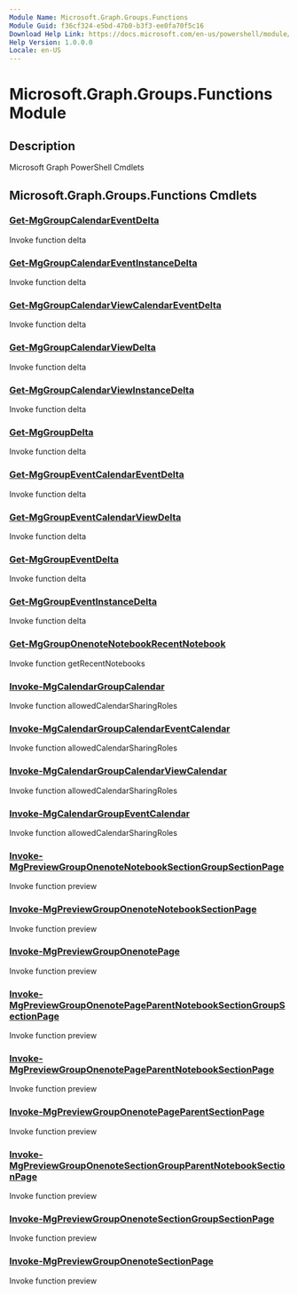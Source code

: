 ```yaml
---
Module Name: Microsoft.Graph.Groups.Functions
Module Guid: f36cf324-e5bd-47b0-b3f3-ee0fa70f5c16
Download Help Link: https://docs.microsoft.com/en-us/powershell/module/microsoft.graph.groups.functions
Help Version: 1.0.0.0
Locale: en-US
---
```


# Microsoft.Graph.Groups.Functions Module
## Description
Microsoft Graph PowerShell Cmdlets

## Microsoft.Graph.Groups.Functions Cmdlets
### [Get-MgGroupCalendarEventDelta](Get-MgGroupCalendarEventDelta.md)
Invoke function delta

### [Get-MgGroupCalendarEventInstanceDelta](Get-MgGroupCalendarEventInstanceDelta.md)
Invoke function delta

### [Get-MgGroupCalendarViewCalendarEventDelta](Get-MgGroupCalendarViewCalendarEventDelta.md)
Invoke function delta

### [Get-MgGroupCalendarViewDelta](Get-MgGroupCalendarViewDelta.md)
Invoke function delta

### [Get-MgGroupCalendarViewInstanceDelta](Get-MgGroupCalendarViewInstanceDelta.md)
Invoke function delta

### [Get-MgGroupDelta](Get-MgGroupDelta.md)
Invoke function delta

### [Get-MgGroupEventCalendarEventDelta](Get-MgGroupEventCalendarEventDelta.md)
Invoke function delta

### [Get-MgGroupEventCalendarViewDelta](Get-MgGroupEventCalendarViewDelta.md)
Invoke function delta

### [Get-MgGroupEventDelta](Get-MgGroupEventDelta.md)
Invoke function delta

### [Get-MgGroupEventInstanceDelta](Get-MgGroupEventInstanceDelta.md)
Invoke function delta

### [Get-MgGroupOnenoteNotebookRecentNotebook](Get-MgGroupOnenoteNotebookRecentNotebook.md)
Invoke function getRecentNotebooks

### [Invoke-MgCalendarGroupCalendar](Invoke-MgCalendarGroupCalendar.md)
Invoke function allowedCalendarSharingRoles

### [Invoke-MgCalendarGroupCalendarEventCalendar](Invoke-MgCalendarGroupCalendarEventCalendar.md)
Invoke function allowedCalendarSharingRoles

### [Invoke-MgCalendarGroupCalendarViewCalendar](Invoke-MgCalendarGroupCalendarViewCalendar.md)
Invoke function allowedCalendarSharingRoles

### [Invoke-MgCalendarGroupEventCalendar](Invoke-MgCalendarGroupEventCalendar.md)
Invoke function allowedCalendarSharingRoles

### [Invoke-MgPreviewGroupOnenoteNotebookSectionGroupSectionPage](Invoke-MgPreviewGroupOnenoteNotebookSectionGroupSectionPage.md)
Invoke function preview

### [Invoke-MgPreviewGroupOnenoteNotebookSectionPage](Invoke-MgPreviewGroupOnenoteNotebookSectionPage.md)
Invoke function preview

### [Invoke-MgPreviewGroupOnenotePage](Invoke-MgPreviewGroupOnenotePage.md)
Invoke function preview

### [Invoke-MgPreviewGroupOnenotePageParentNotebookSectionGroupSectionPage](Invoke-MgPreviewGroupOnenotePageParentNotebookSectionGroupSectionPage.md)
Invoke function preview

### [Invoke-MgPreviewGroupOnenotePageParentNotebookSectionPage](Invoke-MgPreviewGroupOnenotePageParentNotebookSectionPage.md)
Invoke function preview

### [Invoke-MgPreviewGroupOnenotePageParentSectionPage](Invoke-MgPreviewGroupOnenotePageParentSectionPage.md)
Invoke function preview

### [Invoke-MgPreviewGroupOnenoteSectionGroupParentNotebookSectionPage](Invoke-MgPreviewGroupOnenoteSectionGroupParentNotebookSectionPage.md)
Invoke function preview

### [Invoke-MgPreviewGroupOnenoteSectionGroupSectionPage](Invoke-MgPreviewGroupOnenoteSectionGroupSectionPage.md)
Invoke function preview

### [Invoke-MgPreviewGroupOnenoteSectionPage](Invoke-MgPreviewGroupOnenoteSectionPage.md)
Invoke function preview

